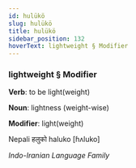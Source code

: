 ```yaml
---
id: hulükö
slug: hulükö
title: hulükö
sidebar_position: 132
hoverText: lightweight § Modifier
---
```


### lightweight § Modifier

**Verb**: to be light(weight)

**Noun**: lightness (weight-wise)

**Modifier**: light(weight)

Nepali हलुको haluko [ɦʌluko]

*Indo-Iranian Language Family*